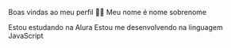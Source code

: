 Boas vindas ao meu perfil 💙💙
Meu nome é nome sobrenome

Estou estudando na Alura
Estou me desenvolvendo na linguagem JavaScript

